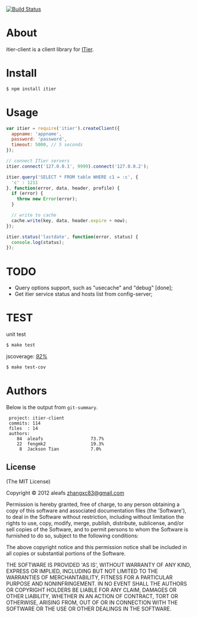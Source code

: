 [![Build Status](https://secure.travis-ci.org/aleafs/itier-client.png)](http://travis-ci.org/aleafs/itier-client)

# About

itier-client is a client library for [ITier](https://github.com/xianbei/itier).

# Install
    
```bash
$ npm install itier
```

# Usage

```javascript
var itier = require('itier').createClient({
  appname: 'appname',
  password: 'password',
  timeout: 5000, // 5 seconds
});

// connect ITier servers
itier.connect('127.0.0.1', 9999).connect('127.0.0.2');

itier.query('SELECT * FROM table WHERE c1 = :c', { 
  'c' : 1211 
}, function(error, data, header, profile) {
  if (error) {
    throw new Error(error);
  }

  // write to cache
  cache.write(key, data, header.expire + now);
});

itier.status('lastdate', function(error, status) {
  console.log(status);
});
```

# TODO

* Query options support, such as "usecache" and "debug" [done];
* Get itier service status and hosts list from config-server;

# TEST

unit test

```bash
$ make test
```

jscoverage: [*92%*](http://fengmk2.github.com/coverage/itier.html)

```bash
$ make test-cov
```

# Authors

Below is the output from `git-summary`.

```
 project: itier-client
 commits: 114
 files  : 14
 authors: 
    84	aleafs                  73.7%
    22	fengmk2                 19.3%
     8	Jackson Tian            7.0%

```

## License

(The MIT License)

Copyright &copy; 2012 aleafs <zhangxc83@gmail.com>

Permission is hereby granted, free of charge, to any person obtaining
a copy of this software and associated documentation files (the
'Software'), to deal in the Software without restriction, including
without limitation the rights to use, copy, modify, merge, publish,
distribute, sublicense, and/or sell copies of the Software, and to
permit persons to whom the Software is furnished to do so, subject to
the following conditions:

The above copyright notice and this permission notice shall be
included in all copies or substantial portions of the Software.

THE SOFTWARE IS PROVIDED 'AS IS', WITHOUT WARRANTY OF ANY KIND,
EXPRESS OR IMPLIED, INCLUDING BUT NOT LIMITED TO THE WARRANTIES OF
MERCHANTABILITY, FITNESS FOR A PARTICULAR PURPOSE AND NONINFRINGEMENT.
IN NO EVENT SHALL THE AUTHORS OR COPYRIGHT HOLDERS BE LIABLE FOR ANY
CLAIM, DAMAGES OR OTHER LIABILITY, WHETHER IN AN ACTION OF CONTRACT,
TORT OR OTHERWISE, ARISING FROM, OUT OF OR IN CONNECTION WITH THE
SOFTWARE OR THE USE OR OTHER DEALINGS IN THE SOFTWARE.

